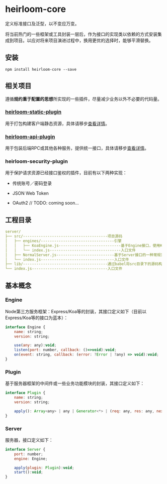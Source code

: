 # heirloom-core

定义标准接口及泛型，以不变应万变。

将当前热门的一些框架或工具封装一层后，作为接口的实现类以依赖的方式安装集成到项目。以应对将来项目演进过程中，换用更优的选择时，能够平滑替换。

## 安装

```npm
npm install heirloom-core --save
```

## 相关项目

遵循**规约重于配置的思想**所实现的一些插件，尽量减少业务以外不必要的代码量。

### [heirloom-static-plugin](https://github.com/xuyuanxiang/heirloom-static-plugin#heirloom-static-plugin)

用于打包构建客户端静态资源，具体请移步[查看详情](https://github.com/xuyuanxiang/heirloom-static-plugin#heirloom-static-plugin)。

### [heirloom-api-plugin]()

用于包装后端RPC或其他各种服务，提供统一接口，具体请移步[查看详情]()。

### heirloom-security-plugin

用于保护请求资源已经接口鉴权的插件，目前有以下两种实现：

+ 传统账号／密码登录

+ JSON Web Token

+ OAuth2  // TODO: coming soon...

## 工程目录

```yaml
server/
├── src/--------------------------------------项目源码
│   ├── engines/---------------------------------引擎
│   │   ├── KoaEngine.js----------------------------基于Engine接口，使用Koa框架的实现
│   │   └── index.js--------------------------------入口文件
│   ├── NormalServer.js--------------------------基于Server接口的一种常规实现
│   └── index.js---------------------------------入口文件
├── lib/--------------------------------------通过babel将src目录下的源码构建到该目录
└── index.js----------------------------------入口文件
```

## 基本概念

### Engine

Node第三方服务框架：Express/Koa等的封装，其接口定义如下（目前以Express/Koa等的接口为蓝本）：

```javascript
interface Engine {
    name: string;
    version: string;

    use(any: any):void;
    listen(port: number, callback: ()=>void):void;
    on(event: string, callback: (error: ?Error | ?any) => void):void;
}
```

### Plugin

基于服务器框架的中间件或一些业务功能模块的封装，其接口定义如下：

```javascript
interface Plugin {
    name: string;
    version: string;

    apply(): Array<any> | any | Generator<*> | (req: any, res: any, next: Function)=>void;
}
```

### Server

服务器，接口定义如下：

```javascript
interface Server {
    port: number;
    engine: Engine;

    apply(plugin: Plugin):void;
    start():void;
}
```